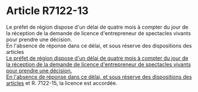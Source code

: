 # Article R7122-13

  
Le préfet de région dispose d'un délai de quatre mois à compter du jour de la réception de la demande de licence d'entrepreneur de spectacles vivants pour prendre une décision.   
En l'absence de réponse dans ce délai, et sous réserve des dispositions des articles [  
Le préfet de région dispose d'un délai de quatre mois à compter du jour de la réception de la demande de licence d'entrepreneur de spectacles vivants pour prendre une décision.   
En l'absence de réponse dans ce délai, et sous réserve des dispositions des articles][1] et R. 7122-15, la licence est accordée.

 [1]: /affichCodeArticle.do?cidTexte=LEGITEXT000006072050&idArticle=LEGIARTI000018499606&dateTexte=&categorieLien=cid